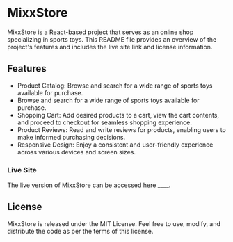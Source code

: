 # MixxStore #
MixxStore is a React-based project that serves as an online shop specializing in sports toys. This README file provides an overview of the project's features and includes the live site link and license information.
## Features ##
* Product Catalog: Browse and search for a wide range of sports toys available for purchase.
* Browse and search for a wide range of sports toys available for purchase.
* Shopping Cart: Add desired products to a cart, view the cart contents, and proceed to checkout for seamless shopping experience.
* Product Reviews: Read and write reviews for products, enabling users to make informed purchasing decisions.
* Responsive Design: Enjoy a consistent and user-friendly experience across various devices and screen sizes.
### Live Site ###
The live version of MixxStore can be accessed here ____.
## License ##
MixxStore is released under the MIT License. Feel free to use, modify, and distribute the code as per the terms of this license.
